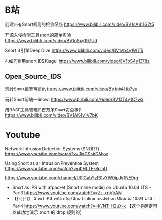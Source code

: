 
# B站

创建带有Snort规则的检测系统 https://www.bilibili.com/video/BV1cA411G7t5

开源入侵检测工具snort的简单实验 https://www.bilibili.com/video/BV1oS4y197Ud

Snort 3 引擎Deep Dive https://www.bilibili.com/video/BV1Vb4y1W7Tj

4.如何使用snort IDS和sgui https://www.bilibili.com/video/BV1bS4y1378z

## Open_Source_IDS

玩转Snort报警可视化 https://www.bilibili.com/video/BV1nh411b7yu

玩转Snort前端—Snowl https://www.bilibili.com/video/BV1XT4y1C7wS

用BASE工具管理四百万条Snort安全事件 https://www.bilibili.com/video/BV1AK4y1V7bK

# Youtube

Network Intrusion Detection Systems (SNORT) https://www.youtube.com/watch?v=iBsGSsbDMyw

Using Snort as an Intrusion Prevention System https://www.youtube.com/watch?v=41HLTF-8omU

https://www.youtube.com/channel/UClGabYzRCvYW0ipJVfNE9rg
- Snort as IPS with afpacket (Snort inline mode) on Ubuntu 16.04 LTS - Part3 https://www.youtube.com/watch?v=Za-xriVjrAM
- 【[:star:][`*`]】 Snort IPS with nfq (Snort inline mode) on Ubuntu 16.04 LTS - Part4 https://www.youtube.com/watch?v=kVNT-H2uX-k  【这个是确定可以成功地演示 snort 的 drop 规则的】
